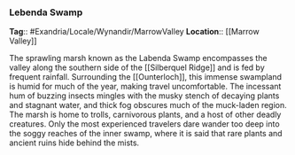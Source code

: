 ### Lebenda Swamp
**Tag**:: #Exandria/Locale/Wynandir/MarrowValley
**Location**:: [[Marrow Valley]]

The sprawling marsh known as the Labenda Swamp encompasses the valley along the southern side of the [[Silberquel Ridge]] and is fed by frequent rainfall. Surrounding the [[Ounterloch]], this immense swampland is humid for much of the year, making travel uncomfortable. The incessant hum of buzzing insects mingles with the musky stench of decaying plants and stagnant water, and thick fog obscures much of the muck-laden region. The marsh is home to trolls, carnivorous plants, and a host of other deadly creatures. Only the most experienced travelers dare wander too deep into the soggy reaches of the inner swamp, where it is said that rare plants and ancient ruins hide behind the mists.